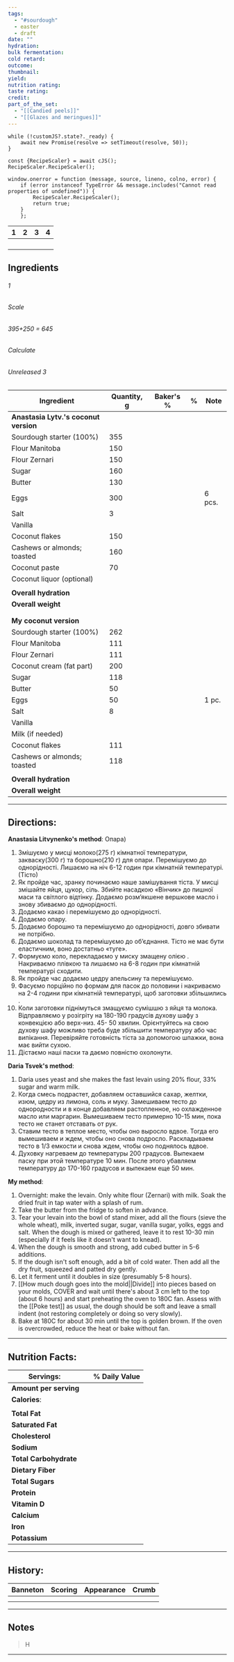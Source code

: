 ```yaml
---
tags:
  - "#sourdough"
  - easter
  - draft
date: ""
hydration: 
bulk fermentation: 
cold retard: 
outcome: 
thumbnail: 
yield: 
nutrition rating: 
taste rating: 
credit: 
part_of_the_set:
  - "[[Candied peels]]"
  - "[[Glazes and meringues]]"
---
```

```dataviewjs
while (!customJS?.state?._ready) { 
	await new Promise(resolve => setTimeout(resolve, 50)); 
} 

const {RecipeScaler} = await cJS();
RecipeScaler.RecipeScaler();

window.onerror = function (message, source, lineno, colno, error) {
	if (error instanceof TypeError && message.includes("Cannot read properties of undefined")) {
		RecipeScaler.RecipeScaler();
		return true;
	}
    };
```

| 1   | 2   | 3   | 4   |
| --- | --- | --- | --- |
|     |     |     |     |
|     |     |     |     |
|     |     |     |     |
|     |     |     |     |

## Ingredients

###### 1
###### Scale
###### 395+250 = 645
###### Calculate
###### Unreleased 3

| Ingredient                            | Quantity, g | Baker's % | %   | Note   |
| ------------------------------------- | ----------- | --------- | --- | ------ |
| **Anastasia Lytv.'s coconut version** |             |           |     |        |
| Sourdough starter (100%)              | 355         |           |     |        |
| Flour Manitoba                        | 150         |           |     |        |
| Flour Zernari                         | 150         |           |     |        |
| Sugar                                 | 160         |           |     |        |
| Butter                                | 130         |           |     |        |
| Eggs                                  | 300         |           |     | 6 pcs. |
| Salt                                  | 3           |           |     |        |
| Vanilla                               |             |           |     |        |
| Coconut flakes                        | 150         |           |     |        |
| Cashews or almonds; toasted           | 160         |           |     |        |
| Coconut paste                         | 70          |           |     |        |
| Coconut liquor (optional)             |             |           |     |        |
|                                       |             |           |     |        |
| **Overall hydration**                 |             |           |     |        |
| **Overall weight**                    |             |           |     |        |
|                                       |             |           |     |        |
|                                       |             |           |     |        |
| **My coconut version**                |             |           |     |        |
| Sourdough starter (100%)              | 262         |           |     |        |
| Flour Manitoba                        | 111         |           |     |        |
| Flour Zernari                         | 111         |           |     |        |
| Coconut cream (fat part)              | 200         |           |     |        |
| Sugar                                 | 118         |           |     |        |
| Butter                                | 50          |           |     |        |
| Eggs                                  | 50          |           |     | 1 pc.  |
| Salt                                  | 8           |           |     |        |
| Vanilla                               |             |           |     |        |
| Milk (if needed)                      |             |           |     |        |
| Coconut flakes                        | 111         |           |     |        |
| Cashews or almonds; toasted           | 118         |           |     |        |
|                                       |             |           |     |        |
| **Overall hydration**                 |             |           |     |        |
| **Overall weight**                    |             |           |     |        |








---
## Directions:

**Anastasia Litvynenko's method**:
Опара) 
1. Змішуємо у мисці молоко(275 г) кімнатної температури, закваску(300 г) та борошно(210 г) для опари. Перемішуємо до однорідності. Лишаємо на ніч 6-12 годин при кімнатній температурі. (Тісто) 
2. Як пройде час, зранку починаємо наше замішування тіста. У мисці змішайте яйця, цукор, сіль. Збийте насадкою «Вінчик» до пишної маси та світлого відтінку. Додаємо розм’якшене вершкове масло і знову збиваємо до однорідності. 
3. Додаємо какао і перемішуємо до однорідності. 
4. Додаємо опару. 
5. Додаємо борошно та перемішуємо до однорідності, довго збивати не потрібно. 
6. Додаємо шоколад та перемішуємо до об’єднання. Тісто не має бути еластичним, воно достатньо «туге». 
7. Формуємо коло, перекладаємо у миску змащену олією . Накриваємо плівкою та лишаємо на 6-8 годин при кімнатній температурі сходити. 
8. Як пройде час додаємо цедру апельсину та перемішуємо. 
9. Фасуємо порційно по формам для пасок до половини і накриваємо на 2-4 години при кімнатній температурі, щоб заготовки збільшились . 
10. Коли заготовки піднімуться змащуємо сумішшю з яйця та молока. Відправляємо у розігріту на 180-190 градусів духову шафу з конвекцією або верх-низ. 45- 50 хвилин. Орієнтуйтесь на свою духову шафу можливо треба буде збільшити температуру або час випікання. Перевіряйте готовність тіста за допомогою шпажки, вона має вийти сухою. 
11. Дістаємо наші пасхи та даємо повністю охолонути.

**Daria Tsvek's method**:
1. Daria uses yeast and she makes the fast levain using 20% flour, 33% sugar and warm milk.
2. Когда смесь подрастет, добавляем оставшийся сахар, желтки, изюм, цедру из лимона, соль и муку. Замешиваем тесто до однородности и в конце добавляем растопленное, но охлажденное масло или маргарин. Вымешиваем тесто примерно 10-15 мин, пока тесто не станет отставать от рук.
3. Ставим тесто в теплое место, чтобы оно выросло вдвое. Тогда его вымешиваем и ждем, чтобы оно снова подросло. Раскладываем тесто в 1/3 емкости и снова ждем, чтобы оно поднялось вдвое.
4. Духовку нагреваем до температуры 200 градусов. Выпекаем паску при этой температуре 10 мин. После этого убавляем температуру до 170-160 градусов и выпекаем еще 50 мин.

**My method**:
1. Overnight: make the levain. Only white flour (Zernari) with milk. Soak the dried fruit in tap water with a splash of rum.
2. Take the butter from the fridge to soften in advance.
3. Tear your levain into the bowl of stand mixer, add all the flours (sieve the whole wheat), milk, inverted sugar, sugar, vanilla sugar, yolks, eggs and salt. When the dough is mixed or gathered, leave it to rest 10-30 min (especially if it feels like it doesn't want to knead).
4. When the dough is smooth and strong, add cubed butter in 5-6 additions.
5. If the dough isn't soft enough, add a bit of cold water. Then add all the dry fruit, squeezed and patted dry gently.
6. Let it ferment until it doubles in size (presumably 5-8 hours). 
7. [[How much dough goes into the mold||Divide]] into pieces based on your molds, COVER and wait until there's about 3 cm left to the top (about 6 hours) and start preheating the oven to 180C fan. Assess with the [[Poke test]] as usual, the dough should be soft and leave a small indent (not restoring completely or doing so very slowly). 
8. Bake at 180C for about 30 min until the top is golden brown. If the oven is overcrowded, reduce the heat or bake without fan.


---
## Nutrition Facts:

| **Servings:**          |     | % Daily Value |
| ---------------------- | --- | ------------- |
| **Amount per serving** |     |               |
| **Calories**:          |     |               |
|                        |     |               |
| **Total Fat**          |     |               |
| **Saturated Fat**      |     |               |
| **Cholesterol**        |     |               |
| **Sodium**             |     |               |
| **Total Carbohydrate** |     |               |
| **Dietary Fiber**      |     |               |
| **Total Sugars**       |     |               |
| **Protein**            |     |               |
| **Vitamin D**          |     |               |
| **Calcium**            |     |               |
| **Iron**               |     |               |
| **Potassium**          |     |               |

---
## History:

| Banneton | Scoring | Appearance | Crumb |
| -------- | ------- | ---------- | ----- |
|          |         |            |       |
|          |         |            |       |

---
## Notes

> H

---



